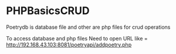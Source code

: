 # PHPBasicsCRUD

Poetrydb is database file and other are php files for crud operations 

To access database and php files 
Need to open URL like = http://192.168.43.103:8081/poetryapi/addpoetry.php
